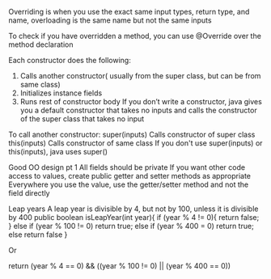 
Overriding is when you use the exact same input types, return type, and name, overloading is the same name but not the same inputs

To check if you have overridden a method, you can use @Override over the method declaration

Each constructor does the following:
1. Calls another constructor( usually from the super class, but can be from same class)
2. Initializes instance fields
3. Runs rest of constructor body
If you don’t write a constructor, java gives you a default constructor that takes no inputs and calls the constructor of the super class that takes no input

To call another constructor:
super(inputs)
Calls constructor of super class
this(inputs)
Calls constructor of same class
If you don't use super(inputs) or this(inputs), java uses super()

Good OO design pt 1
All fields should be private
If you want other code access to values, create public getter and setter methods as appropriate
Everywhere you use the value, use the getter/setter method and not the field directly


Leap years
A leap year is divisible by 4, but not by 100, unless it is divisible by 400
public boolean isLeapYear(int year){
if (year % 4 != 0){
	return false;
} else if (year % 100 != 0)
	return true;
else if (year % 400 = 0)
	return true;
else 
	return false
}

Or

return (year % 4 == 0) && ((year % 100 != 0) || (year % 400 == 0))
